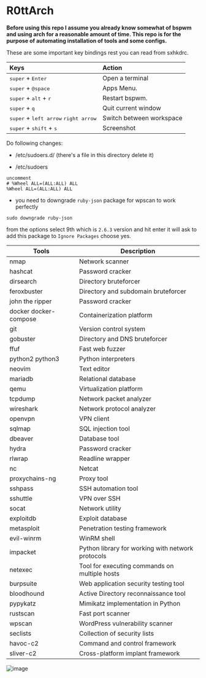 # R0ttArch

**Before using this repo I assume you already know somewhat of bspwm and using arch for a reasonable amount of time. This repo is for the purpose of automating installation of tools and some configs.**

These are some important key bindings rest you can read from sxhkdrc.

| Keys                                               | Action                   |
| :------------------------------------------------- | :----------------------- |
| <kbd>super</kbd> + <kbd>Enter</kbd>                | Open a terminal          |
| <kbd>super</kbd> + <kbd>@space</kbd>               | Apps Menu.               |
| <kbd>super</kbd> + <kbd>alt</kbd> + <kbd>r</kbd>   | Restart bspwm.           |
| <kbd>super</kbd> + <kbd>q</kbd>                    | Quit current window      |
| <kbd>super</kbd> + <kbd>left arrow</kbd> <kbd>right arrow</kbd>     | Switch between workspace |
| <kbd>super</kbd> + <kbd>shift</kbd> + <kbd>s</kbd> | Screenshot               |

Do following changes:

- /etc/sudoers.d/ (there's a file in this directory delete it)

- /etc/sudoers

```
uncomment
# %Wheel ALL=(ALL:ALL) ALL
%Wheel ALL=(ALL:ALL) ALL
```

- you need to downgrade `ruby-json` package for wpscan to work perfectly

```
sudo downgrade ruby-json
```

from the options select 9th which is `2.6.3` version and hit enter it will ask to add this package to `Ignore Packages` choose yes.

| Tools               | Description       |
|---------------------|-------------------|
| nmap                | Network scanner   |
| hashcat             | Password cracker  |
| dirsearch           | Directory bruteforcer |
| feroxbuster         | Directory and subdomain bruteforcer |
| john the ripper     | Password cracker  |
| docker docker-compose | Containerization platform |
| git                 | Version control system |
| gobuster            | Directory and DNS bruteforcer |
| ffuf                | Fast web fuzzer   |
| python2 python3     | Python interpreters |
| neovim              | Text editor       |
| mariadb             | Relational database |
| qemu                | Virtualization platform |
| tcpdump             | Network packet analyzer |
| wireshark           | Network protocol analyzer |
| openvpn             | VPN client        |
| sqlmap              | SQL injection tool |
| dbeaver             | Database tool     |
| hydra               | Password cracker  |
| rlwrap              | Readline wrapper  |
| nc                  | Netcat            |
| proxychains-ng      | Proxy tool        |
| sshpass             | SSH automation tool |
| sshuttle            | VPN over SSH      |
| socat               | Network utility   |
| exploitdb           | Exploit database  |
| metasploit          | Penetration testing framework |
| evil-winrm          | WinRM shell       |
| impacket            | Python library for working with network protocols |
| netexec             | Tool for executing commands on multiple hosts |
| burpsuite           | Web application security testing tool |
| bloodhound          | Active Directory reconnaissance tool |
| pypykatz            | Mimikatz implementation in Python |
| rustscan            | Fast port scanner |
| wpscan              | WordPress vulnerability scanner |
| seclists            | Collection of security lists |
| havoc-c2            | Command and control framework |
| sliver-c2           | Cross-platform implant framework |


![image](https://github.com/R0ttCyph3r/R0ttArch/assets/146866845/2526ed8c-287b-4c6d-8a17-600043773c1a)
